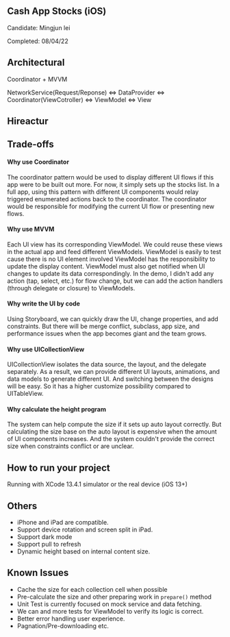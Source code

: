 ## Cash App Stocks (iOS)
Candidate: Mingjun lei 

Completed: 08/04/22

## Architectural 
Coordinator + MVVM

NetworkService(Request/Reponse) <=> DataProvider <=> Coordinator(ViewCotroller) <=> ViewModel <=> View

## Hireactur

## Trade-offs 
#### Why use Coordinator
The coordinator pattern would be used to display different UI flows if this app were to be built out more.
For now, it simply sets up the stocks list. In a full app, using this pattern with different UI components would relay triggered enumerated actions back to the coordinator. The coordinator would be responsible for modifying the current UI flow or presenting new flows.  

#### Why use MVVM
Each UI view has its corresponding ViewModel. 
We could reuse these views in the actual app and feed different ViewModels. 
ViewModel is easily to test cause there is no UI element involved
ViewModel has the responsibility to update the display content.
ViewModel must also get notified when UI changes to update its data correspondingly.
In the demo, I didn't add any action (tap, select, etc.) for flow change, 
but we can add the action handlers (through delegate or closure) to ViewModels. 

#### Why write the UI by code
Using Storyboard, we can quickly draw the UI, change properties, and add constraints. 
But there will be merge conflict, subclass, app size, and performance issues when the app becomes giant and the team grows. 

#### Why use UICollectionView
UICollectionView isolates the data source, the layout, and the delegate separately. 
As a result, we can provide different UI layouts, animations, and data models to generate different UI. And switching between the designs will be easy. So it has a higher customize possibility compared to UITableView. 

#### Why calculate the height program
The system can help compute the size if it sets up auto layout correctly.
But calculating the size base on the auto layout is expensive when the amount of UI components increases. 
And the system couldn't provide the correct size when constraints conflict or are unclear.

## How to run your project
Running with XCode 13.4.1 simulator or the real device (iOS 13+)

## Others
* iPhone and iPad are compatible.
* Support device rotation and screen split in iPad.
* Support dark mode
* Support pull to refresh
* Dynamic height based on internal content size.

## Known Issues 
* Cache the size for each collection cell when possible
* Pre-calculate the size and other preparing work in `prepare()` method
* Unit Test is currently focused on mock service and data fetching. 
* We can and more tests for ViewModel to verify its logic is correct.
* Better error handling user experience. 
* Pagnation/Pre-downloading  etc.
